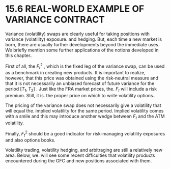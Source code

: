 # 15.6 REAL-WORLD EXAMPLE OF VARIANCE CONTRACT  

Variance (volatility) swaps are clearly useful for taking positions with variance (volatility) exposure. and hedging. But, each time a new market is born, there are usually further developments beyond the immediate uses. We briefly mention some further applications of the notions developed in this chapter..  

First of all, the $F_{t}^{2}$ , which is the fixed leg of the variance swap, can be used as a benchmark in creating new products. It is important to realize, however, that this price was obtained using the risk-neutral measure and that it is not necessarily an unbiased forecast of future variance for the period $[T_{1},T_{2}]$ . Just like the FRA market prices, the. $F_{t}$ will include a risk premium. Still, it is. the proper price on which to write volatility options..  

The pricing of the variance swap does not necessarily give a volatility that will equal the. implied volatility for the same period. Implied volatility comes with a smile and this may introduce another wedge between $F_{t}$ and the ATM volatility.  

Finally, $F_{t}^{2}$ should be a good indicator for risk-managing volatility exposures and also options books.  

Volatility trading, volatility hedging, and arbitraging are still a relatively new area. Below, we. will see some recent difficulties that volatility products encountered during the GFC and new positions associated with them.  
